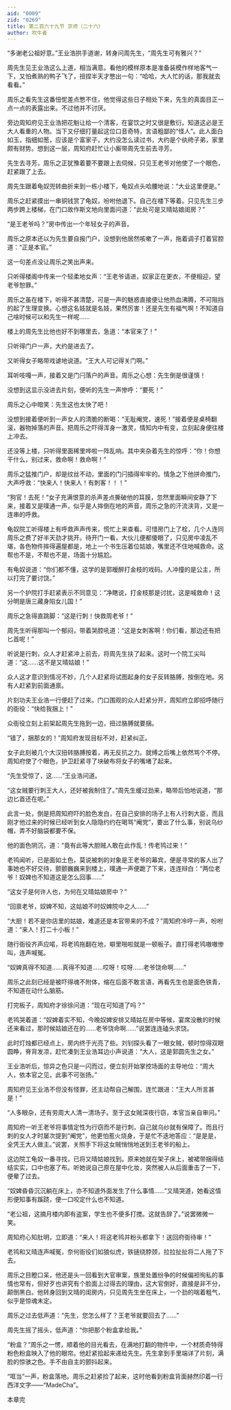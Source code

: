 ```yaml
---
aid: "0009"
zid: "0269"
title: 第二百六十九节 京师（二十六）
author: 吹牛者
---
```


“多谢老公祖好意。”王业浩拱手道谢，转身问周先生，“周先生可有雅兴？”

周先生见王业浩这么上道，相当满意。看他的模样原本是准备装模作样地客气一下，又怕煮熟的鸭子飞了，扭捏半天才憋出一句：“哈哈，大人忙的话，那我就去看看。”

周乐之看先生这番忸怩差点憋不住，他觉得这些日子相处下来，先生的真面目正一点一点的表露出来。不过他并不讨厌。

旁边周知府见王业浩把花魁让给一个清客，在宴饮之时又很是敷衍。知道这必是王大人看重的人物。当下又仔细打量起这位口音奇特，言语粗鄙的“怪人”。此人面白如玉，指细如葱，应该是个富家子，大约没怎么读过书，大约是个纨绔子弟，家里颇有财势。想到这一层，周知府赶忙让小厮带周先生前去寻芳。

先生去寻芳，周乐之正犹豫着要不要跟上去伺候，只见王老爷对他使了一个眼色，赶紧跟了上去。

周先生跟着龟奴兜转曲折来到一栋小楼下，龟奴点头哈腰地说：“大业这里便是。”

周乐之赶紧摸出一串铜钱赏了龟奴，吩咐他退下。自己在楼下等着。只见先生三步两步跨上楼梯，在门口故作斯文地向里面问道：“此处可是又晴姑娘闺房？”

“是王老爷吗？”房中传出一个年轻女子的声音。

周乐之原本还以为先生要自报门户，没想到他居然咳嗽了一声，拖着调子打着官腔道：“正是本官。”

这一句差点没让周乐之笑出声来。

只听得楼阁中传来一个轻柔地女声：“王老爷请进，奴家正在更衣，不便相迎，望老爷恕罪。”

周乐之虽在楼下，听得不甚清楚，可是一声的魅惑直接便让他热血沸腾，不可阻挡的起了生理变换。心想这名妓就是名妓，果然厉害！还是先生有福气啊！不知道自己啥时候可以和先生一样呢……

楼上的周先生比他也好不到哪里去，急道：“本官来了！”

只听得门户一声，大约是进去了。

又听得女子略带戏谑地说道。“王大人可记得关门啊。”

耳听吱嘎一声，接着又是门闩落户的声音。周乐之心想：先生倒是很谨慎！

没想到这显示没进去片刻，便听的先生一声惨呼：“要死！”

周乐之心中暗笑：先生这也太快了吧！

没想到接着便听到一声女人的清脆的断喝：“无耻阉党，速死！”接着便是桌椅翻滚，器物掉落的声音。把周乐之吓得浑身一激灵，情知内中有变，立刻起身便往楼上冲去。

还没等上楼，只听得里面稀里哗啦一阵乱响。其中夹杂着先生的惊呼：“你！你想干什么，别过来，救命啊！救命啊！”

周乐之猛推门户，却是纹丝不动，里面的门闩插得牢牢的。情急之下他拼命推门，大声呼救：“快来人！快来人！有刺客！！！”

“狗官！去死！”女子充满恨意的杀声差点撕破他的耳膜，忽然里面瞬间安静了下来，接着又是噗通一声，似乎是人摔倒在地的声音，周乐之急的汗流浃背，又是一连串的呼救。

龟奴院工听得楼上有呼救声声传来，慌忙上来查看。可惜房门上了栓，几个人连同周乐之费了好半天劲才挑开。待开门一看，大伙儿便都傻眼了，只见房中凌乱不堪，各色物件摔得遍屋都是，地上一个书生压着位姑娘，嘴里还不住地喊救命。这帮也不是，不帮也不是，场面十分尴尬。

有龟奴说道：“你们都不懂，这学的是郭暧醉打金枝的戏码。人冲撞的是公主，所以打完了要讨饶。”

另一个护院打手赶紧表示不同意见：“净瞎说，打金枝那是讨扰，这是喊救命！这分明是唐三藏身陷女儿国！”

周乐之急得直跳脚：“这是行刺！快救周老爷！”

周先生听得那叫一个郁闷，带着哭腔吼道：“这是女刺客啊！你们看，那边还有把匕首呢！”

听说是行刺，众人才赶紧冲上前去，将周先生扶了起来。这时一个院工尖叫道：“这……这不是又晴姑娘！”

众人这才意识到情况不妙，几个人赶紧将试图起身的女子反转胳膊，按倒在地。另有人赶紧到前面通禀。

片刻功夫王业浩一行便赶了过来。门口围观的众人赶紧分开，周知府立即招呼随行的衙役：“快给我捆上！”

众衙役立刻上前架起周先生拖到一边，扭过胳膊就要捆。

“错了，捆那女的！”周知府发现目标不对，赶紧纠正。

女子此刻被几个大汉扭转胳膊按着，再无反抗之力。就缚之后嘴上依然骂个不停。周知府使了个眼色，护卫赶紧寻了块破布将女子的嘴堵了起来。

“先生受惊了，这……”王业浩问道。

“这女贼要行刺王大人，还好被我制住了。”周先生缓过劲来，略带后怕地说道，“那边匕首还在呢。”

此言一处，倒是把周知府吓的脸色发白，在自己安排的场子上有人行刺大臣，而且刚才他过来的时候已经听到女人隐隐约约在喝骂“阉党”，要出了什么事，别说乌纱帽，弄不好脑袋都要不保。

他的面色阴沉，道：“竟有此等大胆贼人敢在此作乱！传老鸨过来！”

老鸨闻听，已是面如土色，莫说被刺的对象是王老爷的幕宾，便是寻常的客人出了事她也不好交待，颤颤巍巍来到楼上，噗通一声便跪了下来，连连辩白：“两位老爷！奴婢也不知道这是怎么回事……”

“这女子是何许人也，为何在又晴姑娘房中？”

“回禀老爷，奴婢不知，这姑娘不时奴婢院中之人……”

“大胆！若不是你店里的姑娘，难道还是本官带来的不成？”周知府冷哼一声，吩咐道：“来人！打二十小板！”

随行衙役齐声应喏，将老鸨拖翻在地，噼里啪啦就是一顿板子。直打得老鸨嗷嗷惨叫，连声喊冤。

“奴婢真得不知道……真得不知道……哎呀！哎呀……老爷饶命啊……”

周乐之此刻已经是被吓得魂不附体，缩在后面不敢言语，再看先生也是面色铁青，不知道在动什么脑筋。

打完板子，周知府才徐徐问道：“现在可知道了吗？”

老鸨哭着道：“奴婢着实不知，今晚奴婢安排又晴姑在房中等候，宴席没散的时候还来看过，那时候姑娘还在的……老爷饶命啊……”说罢连连磕头求饶。

此时灯烛都已经点上，房内终于光亮了些。刘钊探头看了一眼女贼，顿时惊得双眼圆睁，脊背发凉，赶忙凑到王业浩耳边小声说道：“大人，这是郭圆先生之女。”

王业浩听后，惊异之色只是一闪而过，便立刻开始掌控场面的主导地位：“周大人，依本官之见，此事不可张扬。”

周知府见王业浩不但没有怪罪，还主动帮自己解围，连忙跟进：“王大人所言甚是！”

“人多眼杂，还有劳周大人清一清场子。至于这女贼深夜行窃，本官当亲自审问。”

周知府一听王老爷将事情定性为行窃而不是行刺，自己就乌纱就有保障了。而且行刺的女人才时屡次提到“阉党”，他更怕惹火烧身，于是忙不迭地答应：“是是是，全凭王大人做主。”说罢，关照手下将这女贼悄悄地送到王老爷的船上。

这边院工龟奴一番寻找，已将又晴姑娘找到。原来她就在架子床上，被裙带捆得结结实实，口中也塞了布。听她说自己原在屋中化妆，突然被人从后面重击了一下，便晕了过去。

“奴婢昏昏沉沉躺在床上，亦不知道外面发生了什么事情……”又晴哭道，她看这情形便知事有蹊跷，便一口咬定什么也不知道。

“老公祖，这摘月楼内即有盗案，学生也不便多打搅。这就告辞了。”说罢微微一笑。

周知府心知肚明，立即道：“来人！将这老鸨并粉头都拿下！送回府衙待审！”

老鸨和又晴连声喊冤，奈何衙役们如狼似虎，铁链绕脖颈，拉拉扯扯将二人拖了下去。

周乐之目瞪口呆，他还是头一回看到大官审案，族里处置纷争的时候偏袒徇私的事情也常有，但好歹也讲究有个脸面上过得去的理由，这大官倒好，直接是非不分，颠倒黑白。他转身回到又晴的闺房内，只见周先生坐在床上，一个劲的喘着粗气，似乎是惊魂未定。

周乐之过去低声道：“先生，您怎么样了？王老爷就要回去了……”

周先生摇了摇头，低声道：“你把那个粉盒拿给我。”

“粉盒？”周乐之一愣，顺着他的目光看去，在满地打翻的物件中，一个材质奇特得粉色粉盒映入了他的眼帘。他赶紧拾起来递给先生。先生拿到手里端详了片刻，满脸的惊骇之色。手不由自主的颤抖起来。

“哐当”一声，粉盒落地。周乐之赶紧捡了起来，这时他看到粉盒背面赫然印着一行西洋文字——“MadeCha”。

本章完

